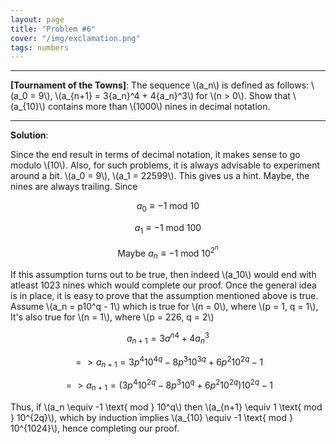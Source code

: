 ```yaml
---
layout: page
title: "Problem #6"
cover: "/img/exclamation.png"
tags: numbers
---
```


---

**[Tournament of the Towns]**: The sequence \\(a_n\\) is defined as follows: \\(a_0 = 9\\), \\(a_{n+1} = 3{a_n}^4 + 4{a_n}^3\\) for \\(n > 0\\). Show that \\(a_{10}\\) contains more than \\(1000\\) nines in decimal notation.

---

**Solution**:

Since the end result in terms of decimal notation, it makes sense to go modulo \\(10\\). Also, for such problems, it is always advisable to experiment around a bit. \\(a_0 = 9\\), \\(a_1 = 22599\\). This gives us a hint. Maybe, the nines are always trailing. Since 

$$a_0 \equiv -1 \text{ mod } 10$$

$$a_1 \equiv -1 \text{ mod } 100$$

$$\text{Maybe } a_n \equiv -1 \text{ mod } 10^{2^n}$$

If this assumption turns out to be true, then indeed \\(a_10\\) would end with atleast 1023 nines which would complete our proof. Once the general idea is in place, it is easy to prove that the assumption mentioned above is true. Assume \\(a_n = p10^q - 1\\) which is true for \\(n = 0\\), where \\(p = 1, q = 1\\), It's also true for \\(n = 1\\), where \\(p = 226, q = 2\\)  

$$a_{n+1} = 3{a^n}^4 + 4{a_n}^3$$

$$=> a_{n+1} = 3p^4 10^{4q} - 8p^3 10^{3q} + 6p^2 10^{2q} - 1$$

$$=> a_{n+1} = (3p^4 10^{2q} - 8p^3 10^{q} + 6p^2 10^{2q})10^{2q} - 1$$

Thus, if \\(a_n \equiv -1 \text{ mod } 10^q\\) then \\(a_{n+1} \equiv 1 \text{ mod } 10^{2q}\\), which by induction implies \\(a_{10} \equiv -1 \text{ mod } 10^{1024}\\), hence completing our proof.
